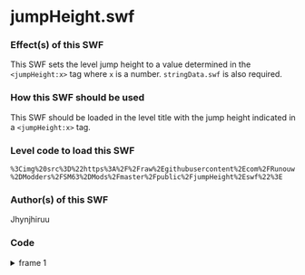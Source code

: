 # jumpHeight.swf

### Effect(s) of this SWF
This SWF sets the level jump height to a value determined in the `<jumpHeight:x>` tag where `x` is a number. `stringData.swf` is also required.

### How this SWF should be used
This SWF should be loaded in the level title with the jump height indicated in a `<jumpHeight:x>` tag.

### Level code to load this SWF
`%3Cimg%20src%3D%22https%3A%2F%2Fraw%2Egithubusercontent%2Ecom%2FRunouw%2DModders%2FSM63%2DMods%2Fmaster%2Fpublic%2FjumpHeight%2Eswf%22%3E`

### Author(s) of this SWF
Jhynjhiruu

### Code
<details/>
  <summary>frame 1</summary>
  <details/>
      <summary>doAction</summary>
      
```
_root.Mariojumpspeed = Number(_root.stringData("jumpHeight",_root.LDCourseName));
_root.Luigijumpspeed = Number(_root.stringData("jumpHeight",_root.LDCourseName));
_root.jumpspeed = Number(_root.stringData("jumpHeight",_root.LDCourseName));
```
  </details>
</details>
